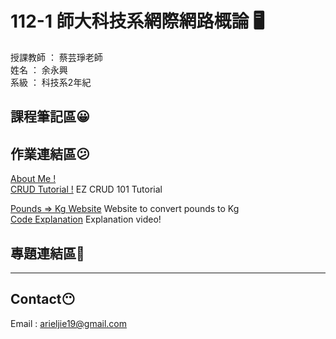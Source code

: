 # 112-1 師大科技系網際網路概論 :desktop_computer:

授課教師 ： 蔡芸琤老師  
姓名 ： 余永興  
系級 ： 科技系2年紀

## 課程筆記區:grinning:

## 作業連結區:confused:
[About Me !](https://arieljunus.github.io/my-web/)  
[CRUD Tutorial !](https://youtu.be/qtpiLkOI-JE) EZ CRUD 101 Tutorial  

[Pounds => Kg Website](https://arieljunus.github.io/my-web/weight-converter/index.html) Website to convert pounds to Kg  
[Code Explanation](https://youtu.be/p91z4LxWmjk) Explanation video!  

## 專題連結區:thinking:

---

## Contact:no_mouth:

Email : arieljie19@gmail.com
